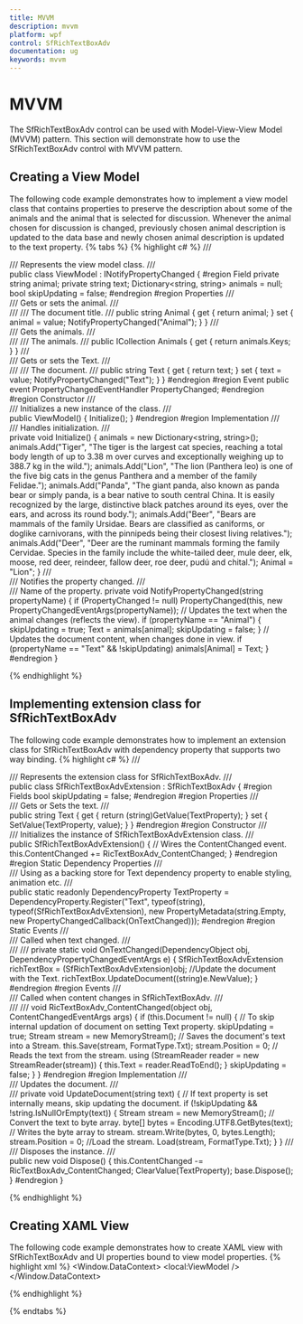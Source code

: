 ```yaml
---
title: MVVM
description: mvvm
platform: wpf
control: SfRichTextBoxAdv
documentation: ug
keywords: mvvm
---
```

# MVVM

The SfRichTextBoxAdv control can be used with Model-View-View Model (MVVM) pattern. This section will demonstrate how to use the SfRichTextBoxAdv control with MVVM pattern.
## Creating a View Model

The following code example demonstrates how to implement a view model class that contains properties to preserve the description about some of the animals and the animal that is selected for discussion. Whenever the animal chosen for discussion is changed, previously chosen animal description is updated to the data base and newly chosen animal description is updated to the text property.
{% tabs %}
{% highlight c# %}
/// <summary>
/// Represents the view model class.
/// </summary>
public class ViewModel : INotifyPropertyChanged
{
#region Field
private string animal;
private string text;
Dictionary<string, string> animals = null;
bool skipUpdating = false;
#endregion
#region Properties
/// <summary>
/// Gets or sets the animal.
/// </summary>
/// <value>
/// The document title.
/// </value>
public string Animal
{
get
{
return animal;
}
set
{
animal = value;
NotifyPropertyChanged("Animal");
}
}
/// <summary>
/// Gets the animals.
/// </summary>
/// <value>
/// The animals.
/// </value>
public ICollection<string> Animals
{
get
{
return animals.Keys;
}
}
/// <summary>
/// Gets or sets the Text.
/// </summary>
/// <value>
/// The document.
/// </value>
public string Text
{
get
{
return text;
}
set
{
text = value;
NotifyPropertyChanged("Text");
}
}
#endregion
#region Event
public event PropertyChangedEventHandler PropertyChanged;
#endregion
#region Constructor
/// <summary>
/// Initializes a new instance of the <see cref="ViewModel"/> class.
/// </summary>
public ViewModel()
{
Initialize();
}
#endregion
#region Implementation
/// <summary>
/// Handles initialization.
/// </summary>
private void Initialize()
{
animals = new Dictionary<string, string>();
animals.Add("Tiger", "The tiger is the largest cat species, reaching a total body length of up to 3.38 m over curves and exceptionally weighing up to 388.7 kg in the wild.");
animals.Add("Lion", "The lion (Panthera leo) is one of the five big cats in the genus Panthera and a member of the family Felidae.");
animals.Add("Panda", "The giant panda, also known as panda bear or simply panda, is a bear native to south central China. It is easily recognized by the large, distinctive black patches around its eyes, over the ears, and across its round body.");
animals.Add("Beer", "Bears are mammals of the family Ursidae. Bears are classified as caniforms, or doglike carnivorans, with the pinnipeds being their closest living relatives.");
animals.Add("Deer", "Deer are the ruminant mammals forming the family Cervidae. Species in the family include the white-tailed deer, mule deer, elk, moose, red deer, reindeer, fallow deer, roe deer, pudú and chital.");
Animal = "Lion";
}
/// <summary>
/// Notifies the property changed.
/// </summary>
/// <param name="propertyName">Name of the property.</param>
private void NotifyPropertyChanged(string propertyName)
{
if (PropertyChanged != null)
PropertyChanged(this, new PropertyChangedEventArgs(propertyName));
// Updates the text when the animal changes (reflects the view).
if (propertyName == "Animal")
{
skipUpdating = true;
Text = animals[animal];
skipUpdating = false;
}
// Updates the document content, when changes done in view.
if (propertyName == "Text" && !skipUpdating)
animals[Animal] = Text;
}
#endregion
}


{% endhighlight %}

## Implementing extension class for SfRichTextBoxAdv

The following code example demonstrates how to implement an extension class for SfRichTextBoxAdv with dependency property that supports two way binding.
{% highlight c# %}
/// <summary>
/// Represents the extension class for SfRichTextBoxAdv.
/// </summary>
public class SfRichTextBoxAdvExtension : SfRichTextBoxAdv
{
#region Fields
bool skipUpdating = false;
#endregion
#region Properties
/// <summary>
/// Gets or Sets the text.
/// </summary>
public string Text
{
get
{
return (string)GetValue(TextProperty);
}
set
{
SetValue(TextProperty, value);
}
}
#endregion
#region Constructor
/// <summary>
/// Initializes the instance of SfRichTextBoxAdvExtension class.
/// </summary>
public SfRichTextBoxAdvExtension()
{
// Wires the ContentChanged event.
this.ContentChanged += RicTextBoxAdv_ContentChanged;
}
#endregion
#region Static Dependency Properties
/// <summary>
/// Using as a backing store for Text dependency property to enable styling, animation etc.
/// </summary>
public static readonly DependencyProperty TextProperty = DependencyProperty.Register("Text", typeof(string), typeof(SfRichTextBoxAdvExtension), new PropertyMetadata(string.Empty, new PropertyChangedCallback(OnTextChanged)));
#endregion
#region Static Events
/// <summary>
/// Called when text changed.
/// </summary>
/// <param name="obj"></param>
/// <param name="e"></param>
private static void OnTextChanged(DependencyObject obj, DependencyPropertyChangedEventArgs e)
{
SfRichTextBoxAdvExtension richTextBox = (SfRichTextBoxAdvExtension)obj;
//Update the document with the Text.
richTextBox.UpdateDocument((string)e.NewValue);
}
#endregion
#region Events
/// <summary>
/// Called when content changes in SfRichTextBoxAdv.
/// </summary>
/// <param name="obj"></param>
/// <param name="args"></param>
void RicTextBoxAdv_ContentChanged(object obj, ContentChangedEventArgs args)
{
if (this.Document != null)
{
// To skip internal updation of document on setting Text property.
skipUpdating = true;
Stream stream = new MemoryStream();
// Saves the document's text into a Stream.
this.Save(stream, FormatType.Txt);
stream.Position = 0;
// Reads the text from the stream.
using (StreamReader reader = new StreamReader(stream))
{
this.Text = reader.ReadToEnd();
}
skipUpdating = false;
}
}
#endregion
#region Implementation
/// <summary>
/// Updates the document.
/// </summary>
/// <param name="text"></param>
private void UpdateDocument(string text)
{
// If text property is set internally means, skip updating the document.
if (!skipUpdating && !string.IsNullOrEmpty(text))
{
Stream stream = new MemoryStream();
// Convert the text to byte array.
byte[] bytes = Encoding.UTF8.GetBytes(text);
// Writes the byte array to stream.
stream.Write(bytes, 0, bytes.Length);
stream.Position = 0;
//Load the stream.
Load(stream, FormatType.Txt);
}
}
/// <summary>
/// Disposes the instance.
/// </summary>
public new void Dispose()
{
this.ContentChanged -= RicTextBoxAdv_ContentChanged;
ClearValue(TextProperty);
base.Dispose();
}
#endregion
}


{% endhighlight %}

## Creating XAML View

The following code example demonstrates how to create XAML view with SfRichTextBoxAdv and UI properties bound to view model properties.
{% highlight xml %}
<Window x:Class="Sample.MainWindow"
xmlns="http://schemas.microsoft.com/winfx/2006/xaml/presentation"
xmlns:x="http://schemas.microsoft.com/winfx/2006/xaml"
xmlns:local="clr-namespace:Sample">
<Window.DataContext>
<local:ViewModel />
</Window.DataContext>

<Border>
<Grid>
<Grid.RowDefinitions>
<RowDefinition Height="Auto"/>
<RowDefinition Height="*"/>
</Grid.RowDefinitions>
<StackPanel Orientation="Horizontal" Margin="4">
<TextBlock Text="Animal :"/>
<ComboBox IsTabStop="False" ItemsSource="{Binding Animals}" SelectedValue="{Binding Animal, Mode=TwoWay}"/>
</StackPanel>
<Grid Margin="10" Grid.Row="1">
<Grid.RowDefinitions>
<RowDefinition Height="Auto"/>
<RowDefinition Height="*"/>
</Grid.RowDefinitions>
<TextBlock Text="Description" />
<Border BorderThickness="1" BorderBrush="#A3A3A3">
<local:SfRichTextBoxAdvExtension Grid.Row="1" Text="{Binding Path=Text,Mode=TwoWay}" LayoutType="Continuous"/>
</Border>
</Grid>
</Grid>
</Border>
</Window>


{% endhighlight %}

{% endtabs %}
